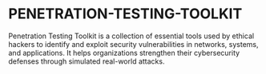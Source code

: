# PENETRATION-TESTING-TOOLKIT
Penetration Testing Toolkit is a collection of essential tools used by ethical hackers to identify and exploit security vulnerabilities in networks, systems, and applications. It helps organizations strengthen their cybersecurity defenses through simulated real-world attacks.
